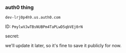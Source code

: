 ### auth0 thing

`dev-lrj0p4h9.us.auth0.com`

ID: `PmylwVJwTBsNUBPm4TaPLwD5qbVEj0rN`

secret: <!-- dFZxmnJBG0thygQwt0Bo6wPRbFDVMvyaHs0a8IvT9DQ3y2UBgq1r7VWWzertfTst -->

we'll update it later, so it's fine to save it publicly for now.
